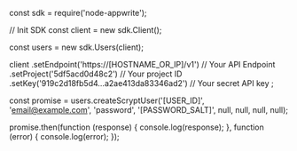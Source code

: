 const sdk = require('node-appwrite');

// Init SDK
const client = new sdk.Client();

const users = new sdk.Users(client);

client
    .setEndpoint('https://[HOSTNAME_OR_IP]/v1') // Your API Endpoint
    .setProject('5df5acd0d48c2') // Your project ID
    .setKey('919c2d18fb5d4...a2ae413da83346ad2') // Your secret API key
;

const promise = users.createScryptUser('[USER_ID]', 'email@example.com', 'password', '[PASSWORD_SALT]', null, null, null, null);

promise.then(function (response) {
    console.log(response);
}, function (error) {
    console.log(error);
});